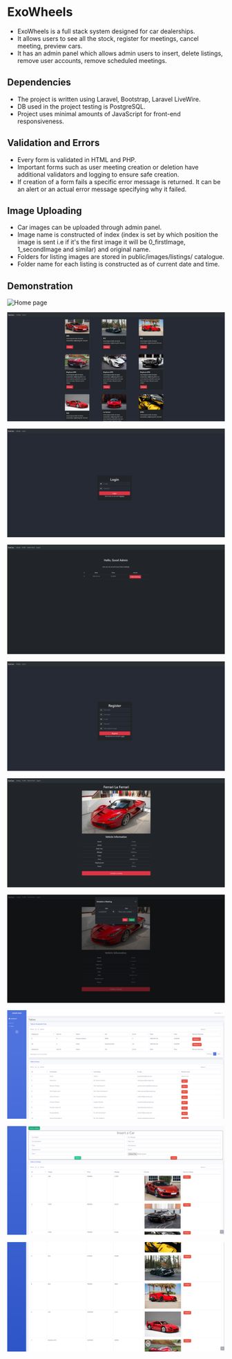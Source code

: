 # ExoWheels

- ExoWheels is a full stack system designed for car dealerships.
- It allows users to see all the stock, register for meetings, cancel meeting, preview cars.
- It has an admin panel which allows admin users to insert, delete listings, remove user accounts, remove scheduled meetings.

## Dependencies

- The project is written using Laravel, Bootstrap, Laravel LiveWire.
- DB used in the project testing is PostgreSQL.
- Project uses minimal amounts of JavaScript for front-end responsiveness.

## Validation and Errors

- Every form is validated in HTML and PHP.
- Important forms such as user meeting creation or deletion have additional validators and logging to ensure safe creation.
- If creation of a form fails a specific error message is returned. It can be an alert or an actual error message specifying why it failed.

## Image Uploading

- Car images can be uploaded through admin panel.
- Image name is constructed of index (index is set by which position the image is sent i.e if it's the first image it will be 0_firstImage, 1_secondImage and similar) and original name.
- Folders for listing images are stored in public/images/listings/ catalogue.
- Folder name for each listing is constructed as of current date and time.

## Demonstration

![Home page](<Demonstration/Screenshot 2025-06-02 104922.png>)

![Listings page](<Demonstration/Screenshot 2025-06-02 104932.png>)

![Login page](<Demonstration/Screenshot 2025-06-02 105108.png>)

![Profile page](<Demonstration/Screenshot 2025-06-02 105211.png>)

![Register page](<Demonstration/Screenshot 2025-06-02 110954.png>)

![Preview page](<Demonstration/Screenshot 2025-06-02 111056.png>)

![Preview modal](<Demonstration/Screenshot 2025-06-02 111120.png>)

![Admin board](<Demonstration/Screenshot 2025-06-02 105220.png>)

![Admin board](<Demonstration/Screenshot 2025-06-02 105232.png>)

![Admin board](<Demonstration/Screenshot 2025-06-02 105239.png>)
